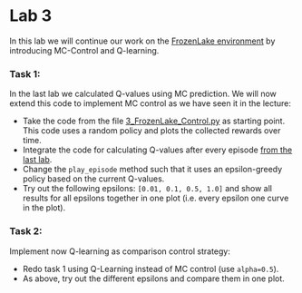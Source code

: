 # Lab 3

In this lab we will continue our work on the [FrozenLake environment](https://gym.openai.com/envs/FrozenLake-v0/)
by introducing MC-Control and Q-learning.


### Task 1:
In the last lab we calculated Q-values using MC prediction. We will now extend this code to implement MC control
as we have seen it in the lecture:

- Take the code from the file [3_FrozenLake_Control.py](3_FrozenLake_Control.py) as starting point.
This code uses a random policy and plots the collected rewards over time.
- Integrate the code for calculating Q-values after every episode [from the last lab](solution/S2_FrozenLake_Prediction_Task1.py).
- Change the `play_episode` method such that it uses an epsilon-greedy policy based on the current Q-values.
- Try out the following epsilons: `[0.01, 0.1, 0.5, 1.0]` and show all results for all epsilons together in one plot (i.e. every epsilon one curve in the plot).

### Task 2:
Implement now Q-learning as comparison control strategy:

- Redo task 1 using Q-Learning instead of MC control (use `alpha=0.5`).
- As above, try out the different epsilons and compare them in one plot.
